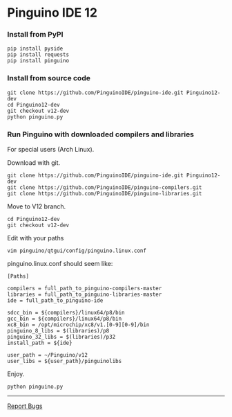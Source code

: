 Pinguino IDE 12
===============


### Install from PyPI ###
```shell
pip install pyside
pip install requests
pip install pinguino
```


### Install from source code ###

```shell
git clone https://github.com/PinguinoIDE/pinguino-ide.git Pinguino12-dev
cd Pinguino12-dev
git checkout v12-dev
python pinguino.py
```


### Run Pinguino with downloaded compilers and libraries ###
For special users (Arch Linux).

Download with git.
```shell
git clone https://github.com/PinguinoIDE/pinguino-ide.git Pinguino12-dev
git clone https://github.com/PinguinoIDE/pinguino-compilers.git
git clone https://github.com/PinguinoIDE/pinguino-libraries.git
```

Move to V12 branch.
```shell
cd Pinguino12-dev
git checkout v12-dev
```

Edit with your paths
```shell
vim pinguino/qtgui/config/pinguino.linux.conf
```

pinguino.linux.conf should seem like:
```
[Paths]

compilers = full_path_to_pinguino-compilers-master
libraries = full_path_to_pinguino-libraries-master
ide = full_path_to_pinguino-ide

sdcc_bin = ${compilers}/linux64/p8/bin
gcc_bin = ${compilers}/linux64/p8/bin
xc8_bin = /opt/microchip/xc8/v1.[0-9][0-9]/bin
pinguino_8_libs = $(libraries)/p8
pinguino_32_libs = $(libraries)/p32
install_path = ${ide}

user_path = ~/Pinguino/v12
user_libs = ${user_path}/pinguinolibs
```

Enjoy.
```shell
python pinguino.py
```

----
[Report Bugs](https://github.com/PinguinoIDE/pinguino-ide/issues)


